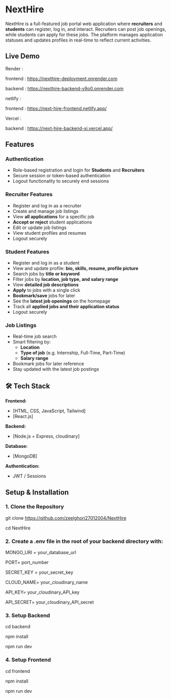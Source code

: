 
# NextHire

NextHire is a full-featured job portal web application where **recruiters** and **students** can register, log in, and interact. Recruiters can post job openings, while students can apply for these jobs. The platform manages application statuses and updates profiles in real-time to reflect current activities.

## Live Demo
Render :

frontend : https://nexthire-deployment.onrender.com

backend : https://nexthire-backend-y9o0.onrender.com

netlify : 

frontend : https://next-hire-frontend.netlify.app/

Vercel : 

backend : https://next-hire-backend-xi.vercel.app/

##  Features

### Authentication

- Role-based registration and login for **Students** and **Recruiters**
- Secure session or token-based authentication
- Logout functionality to securely end sessions

### Recruiter Features
- Register and log in as a recruiter
- Create and manage job listings
- View **all applications** for a specific job
- **Accept or reject** student applications
- Edit or update job listings
- View student profiles and resumes
- Logout securely

### Student Features
- Register and log in as a student
- View and update profile: **bio, skills, resume, profile picture**
- Search jobs by **title or keyword**
- Filter jobs by **location, job type, and salary range**
- View **detailed job descriptions**
- **Apply** to jobs with a single click
- **Bookmark/save** jobs for later
- See the **latest job openings** on the homepage
- Track all **applied jobs and their application status**
- Logout securely

### Job Listings
- Real-time job search
- Smart filtering by:
  - **Location**
  - **Type of job** (e.g. Internship, Full-Time, Part-Time)
  - **Salary range**
- Bookmark jobs for later reference
- Stay updated with the latest job postings


## 🛠️ Tech Stack

**Frontend:**
- [HTML, CSS, JavaScript, Tailwind]
- [React.js]

**Backend:**
- [Node.js + Express, cloudinary]

**Database:**
- [MongoDB]

**Authentication:**
- JWT / Sessions


##  Setup & Installation

### 1. Clone the Repository

git clone https://github.com/zeelghori27012004/NextHire

cd NextHire

### 2. Create a .env file in the root of your backend directory with:

MONGO_URI = your_database_url

PORT= port_number

SECRET_KEY = your_secret_key

CLOUD_NAME= your_cloudinary_name

API_KEY= your_cloudinary_API_key

API_SECRET= your_cloudinary_API_secret

### 3. Setup Backend

cd backend

npm install

npm run dev

### 4. Setup Frontend

cd frontend

npm install

npm run dev




